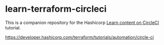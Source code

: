 # learn-terraform-circleci

This is a companion repository for the Hashicorp [Learn content on CircleCI](https://developer.hashicorp.com/terraform/tutorials/automation/circle-ci) tutorial. 


https://developer.hashicorp.com/terraform/tutorials/automation/circle-ci